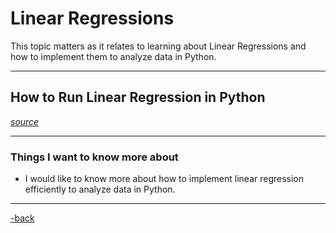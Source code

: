 # Linear Regressions

This topic matters as it relates to learning about Linear Regressions and how to implement them to analyze data in Python.

---

## How to Run Linear Regression in Python



[*source*](https://www.crayondata.com/how-to-run-linear-regression-in-python-scikit-learn/) 

---

### Things I want to know more about

* I would like to know more about how to implement linear regression efficiently to analyze data in Python. 

---

[-back](https://alexriverau.github.io/reading-notes/code401)
